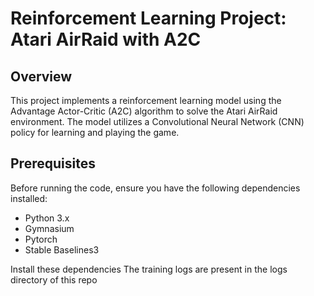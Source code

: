 # Reinforcement Learning Project: Atari AirRaid with A2C

## Overview

This project implements a reinforcement learning model using the Advantage Actor-Critic (A2C) algorithm to solve the Atari AirRaid environment. The model utilizes a Convolutional Neural Network (CNN) policy for learning and playing the game.

## Prerequisites

Before running the code, ensure you have the following dependencies installed:

- Python 3.x
- Gymnasium
- Pytorch
- Stable Baselines3

Install these dependencies
The training logs are present in the logs directory of this repo
